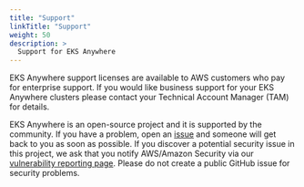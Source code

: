 ```yaml
---
title: "Support"
linkTitle: "Support"
weight: 50
description: >
  Support for EKS Anywhere
---
```


EKS Anywhere support licenses are available to AWS customers who pay for enterprise support.
If you would like business support for your EKS Anywhere clusters please contact your Technical Account Manager (TAM) for details.

EKS Anywhere is an open-source project and it is supported by the community.
If you have a problem, open an [issue](https://github.com/aws/eks-anywhere/issues) and someone will get back to you as soon as possible.
If you discover a potential security issue in this project, we ask that you notify AWS/Amazon Security via our [vulnerability reporting page](http://aws.amazon.com/security/vulnerability-reporting/).
Please do not create a public GitHub issue for security problems.
